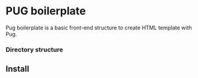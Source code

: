 # PUG boilerplate

Pug boilerplate is a basic front-end structure to create HTML template with Pug.

### Directory structure

## Install
